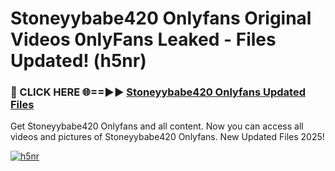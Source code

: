# Stoneyybabe420 Onlyfans Original Videos 0nlyFans Leaked - Files Updated! (h5nr)

<h3>🔴 CLICK HERE 🌐==►► <a href="https://tinyurl.com/2m67pmp6" rel="nofollow">Stoneyybabe420 Onlyfans Updated Files</a></h3>

Get Stoneyybabe420 Onlyfans and all content. Now you can access all videos and pictures of Stoneyybabe420 Onlyfans. New Updated Files 2025!

[![h5nr](https://i.imgur.com/H4QAA4z.gif)](https://tinyurl.com/2m67pmp6)